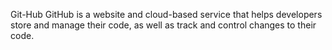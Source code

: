 Git-Hub
GitHub is a website and cloud-based service that helps developers store and manage their code, as well as track and control changes to their code.
